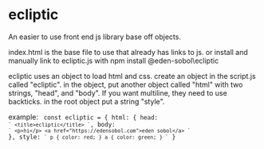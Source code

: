 # ecliptic
An easier to use front end js library base off objects.

index.html is the base file to use that already has links to js.
or install and manually link to ecliptic.js with npm install @eden-sobol\ecliptic

ecliptic uses an object to load html and css.
create an object in the script.js called "ecliptic".
in the object, put another object called "html" with two strings, "head", and "body". If you want multiline, they need to use backticks.
in the root object put a string "style".

example:
<code>
const ecliptic = {
    html: {
        head: `` `
        <title>ecliptic</title>
        ` ``,
        body: `` `
        <p>hi</p>
        <a href="https://edensobol.com">eden sobol</a>
        ` ``
    },
    style: `` `
    p {
        color: red;
    }
    a {
        color: green;
    }
    ` ``
}
</code>

